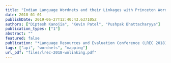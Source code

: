 ```yaml
---
title: "Indian Language Wordnets and their Linkages with Princeton WordNet"
date: 2018-01-01
publishDate: 2019-06-27T12:40:43.637105Z
authors: ["Diptesh Kanojia", "Kevin Patel", "Pushpak Bhattacharyya"]
publication_types: ["1"]
abstract: ""
featured: false
publication: "*Language Resources and Evaluation Conference (LREC 2018)*"
tags: ["api", "wordnets", "mapping"]
url_pdf: "files/lrec-2018-wnlinking.pdf"
---
```


